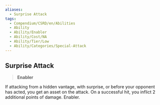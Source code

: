```yaml
---
aliases:
  - Surprise Attack
tags:
  - Compendium/CSRD/en/Abilities
  - Ability
  - Ability/Enabler
  - Ability/Cost/NA
  - Ability/Tier/Low
  - Ability/Categories/Special-Attack
---
```

  
    
## Surprise Attack    
>**Enabler**  
    
If attacking from a hidden vantage, with surprise, or before your opponent has acted, you get an asset on the attack. On a successful hit, you inflict 2 additional points of damage. Enabler.